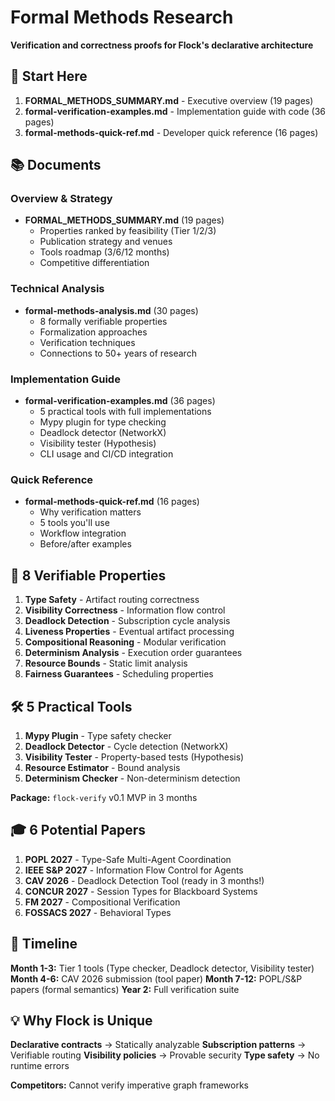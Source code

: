 # Formal Methods Research

**Verification and correctness proofs for Flock's declarative architecture**

## 🎯 Start Here

1. **FORMAL_METHODS_SUMMARY.md** - Executive overview (19 pages)
2. **formal-verification-examples.md** - Implementation guide with code (36 pages)
3. **formal-methods-quick-ref.md** - Developer quick reference (16 pages)

## 📚 Documents

### Overview & Strategy
- **FORMAL_METHODS_SUMMARY.md** (19 pages)
  - Properties ranked by feasibility (Tier 1/2/3)
  - Publication strategy and venues
  - Tools roadmap (3/6/12 months)
  - Competitive differentiation

### Technical Analysis
- **formal-methods-analysis.md** (30 pages)
  - 8 formally verifiable properties
  - Formalization approaches
  - Verification techniques
  - Connections to 50+ years of research

### Implementation Guide
- **formal-verification-examples.md** (36 pages)
  - 5 practical tools with full implementations
  - Mypy plugin for type checking
  - Deadlock detector (NetworkX)
  - Visibility tester (Hypothesis)
  - CLI usage and CI/CD integration

### Quick Reference
- **formal-methods-quick-ref.md** (16 pages)
  - Why verification matters
  - 5 tools you'll use
  - Workflow integration
  - Before/after examples

## 🔑 8 Verifiable Properties

1. **Type Safety** - Artifact routing correctness
2. **Visibility Correctness** - Information flow control
3. **Deadlock Detection** - Subscription cycle analysis
4. **Liveness Properties** - Eventual artifact processing
5. **Compositional Reasoning** - Modular verification
6. **Determinism Analysis** - Execution order guarantees
7. **Resource Bounds** - Static limit analysis
8. **Fairness Guarantees** - Scheduling properties

## 🛠️ 5 Practical Tools

1. **Mypy Plugin** - Type safety checker
2. **Deadlock Detector** - Cycle detection (NetworkX)
3. **Visibility Tester** - Property-based tests (Hypothesis)
4. **Resource Estimator** - Bound analysis
5. **Determinism Checker** - Non-determinism detection

**Package:** `flock-verify` v0.1 MVP in 3 months

## 🎓 6 Potential Papers

1. **POPL 2027** - Type-Safe Multi-Agent Coordination
2. **IEEE S&P 2027** - Information Flow Control for Agents
3. **CAV 2026** - Deadlock Detection Tool (ready in 3 months!)
4. **CONCUR 2027** - Session Types for Blackboard Systems
5. **FM 2027** - Compositional Verification
6. **FOSSACS 2027** - Behavioral Types

## 🚀 Timeline

**Month 1-3:** Tier 1 tools (Type checker, Deadlock detector, Visibility tester)
**Month 4-6:** CAV 2026 submission (tool paper)
**Month 7-12:** POPL/S&P papers (formal semantics)
**Year 2:** Full verification suite

## 💡 Why Flock is Unique

**Declarative contracts** → Statically analyzable
**Subscription patterns** → Verifiable routing
**Visibility policies** → Provable security
**Type safety** → No runtime errors

**Competitors:** Cannot verify imperative graph frameworks
